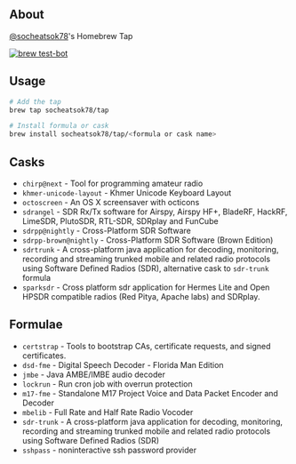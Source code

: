 ## About

[@socheatsok78](https://github.com/socheatsok78)'s Homebrew Tap

[![brew test-bot](https://github.com/socheatsok78/homebrew-tap/actions/workflows/tests.yml/badge.svg)](https://github.com/socheatsok78/homebrew-tap/actions/workflows/tests.yml)

## Usage

```sh
# Add the tap
brew tap socheatsok78/tap

# Install formula or cask
brew install socheatsok78/tap/<formula or cask name>
```

## Casks
- `chirp@next` - Tool for programming amateur radio
- `khmer-unicode-layout` - Khmer Unicode Keyboard Layout
- `octoscreen` - An OS X screensaver with octicons
- `sdrangel` - SDR Rx/Tx software for Airspy, Airspy HF+, BladeRF, HackRF, LimeSDR, PlutoSDR, RTL-SDR, SDRplay and FunCube
- `sdrpp@nightly` - Cross-Platform SDR Software
- `sdrpp-brown@nightly` - Cross-Platform SDR Software (Brown Edition)
- `sdrtrunk` - A cross-platform java application for decoding, monitoring, recording and streaming trunked mobile and related radio protocols using Software Defined Radios (SDR), alternative cask to `sdr-trunk` formula
- `sparksdr` - Cross platform sdr application for Hermes Lite and Open HPSDR compatible radios (Red Pitya, Apache labs) and SDRplay.

## Formulae

- `certstrap` - Tools to bootstrap CAs, certificate requests, and signed certificates.
- `dsd-fme` - Digital Speech Decoder - Florida Man Edition
- `jmbe` - Java AMBE/IMBE audio decoder
- `lockrun` - Run cron job with overrun protection
- `m17-fme` - Standalone M17 Project Voice and Data Packet Encoder and Decoder
- `mbelib` - Full Rate and Half Rate Radio Vocoder
- `sdr-trunk` - A cross-platform java application for decoding, monitoring, recording and streaming trunked mobile and related radio protocols using Software Defined Radios (SDR)
- `sshpass` - noninteractive ssh password provider
